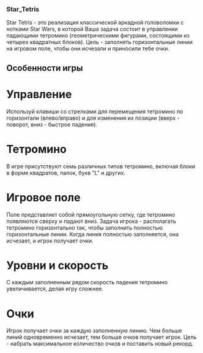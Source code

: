 ### Star_Tetris

Star Tetris - это реализация классической аркадной головоломки с нотками Star Wars, в которой Ваша задача состоит в управлении падающими тетромино (геометрическими фигурами, состоящими из четырех квадратных блоков). Цель - заполнять горизонтальные линии на игровом поле, чтобы они исчезали и приносили тебе очки.

## Особенности игры

# Управление

Используй клавиши со стрелками для перемещения тетромино по горизонтали (влево/вправо) и для изменения их позиции (вверх - поворот, вниз - быстрое падения).

# Тетромино

В игре присутствуют семь различных типов тетромино, включая блоки в форме квадратов, палок, букв "L" и других.

# Игровое поле 

Поле представляет собой прямоугольную сетку, где тетромино появляются сверху и падают вниз. Задача игрока - располагать тетромино горизонтально так, чтобы заполнить полностью горизонтальные линии. Когда линия полностью заполняется, она исчезает, и игрок получает очки.

# Уровни и скорость 

С каждым заполненным рядом скорость падения тетромино увеличивается, делая игру сложнее.

# Очки 

Игрок получает очки за каждую заполненную линию. Чем больше линий одновременно исчезает, тем больше очков получает игрок. Цель - набрать максимальное количество очков и поставить новый рекорд.
